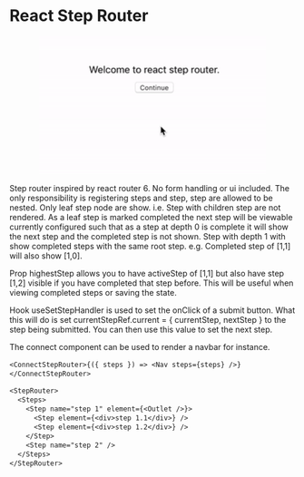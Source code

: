 # React Step Router

<div align="center">
    <p align="center">
        <a href="https://github.com/yec/react-step-router#readme" title="React Step Router">
            <img src="https://raw.githubusercontent.com/yec/react-step-router/master/packages/website/public/example.gif" alt="React Router video" width="400px" />
        </a>
    </p>
</div>

Step router inspired by react router 6. No form handling or ui included. 
The only responsibility is registering steps and step, step are allowed to be nested. Only leaf step node are show. i.e. Step with children step are not rendered. As a leaf step is marked completed the next step will be viewable currently configured such that as a step at depth 0 is complete it will show the next step and the completed step is not shown. Step with depth 1 with show completed steps with the same root step. e.g. Completed step of [1,1] will also show [1,0].

Prop highestStep allows you to have activeStep of [1,1] but also have step [1,2] visible if you have completed that step before. This will be useful when viewing completed steps or saving the state.

Hook useSetStepHandler is used to set the onClick of a submit button. What this will do is set currentStepRef.current = { currentStep, nextStep } to the step being submitted. You can then use this value to set the next step.

The connect component can be used to render a navbar for instance.
```
<ConnectStepRouter>{({ steps }) => <Nav steps={steps} />}</ConnectStepRouter>
```

```
<StepRouter>
  <Steps>
    <Step name="step 1" element={<Outlet />}>
      <Step element={<div>step 1.1</div>} />
      <Step element={<div>step 1.2</div>} />
    </Step>
    <Step name="step 2" />
  </Steps>
</StepRouter>
```

